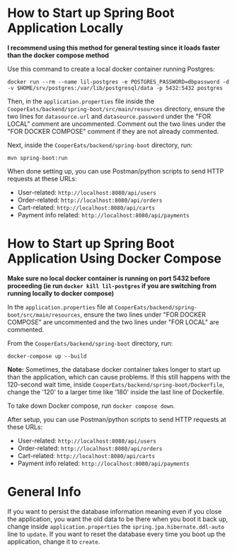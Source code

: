 # How to Start up Spring Boot Application Locally
**I recommend using this method for general testing since it loads faster than the docker compose method**

Use this command to create a local docker container running Postgres:

`docker run --rm --name lil-postgres -e POSTGRES_PASSWORD=dbpassword -d -v $HOME/srv/postgres:/var/lib/postgresql/data -p 5432:5432 postgres`


Then, in the `application.properties` file inside the `CooperEats/backend/spring-boot/src/main/resources` directory, ensure the two lines for `datasource.url` and `datasource.password` under the "FOR LOCAL" comment are uncommented. Comment out the two lines under the "FOR DOCKER COMPOSE" comment if they are not already commented.

Next, inside the `CooperEats/backend/spring-boot` directory, run:

`mvn spring-boot:run`


When done setting up, you can use Postman/python scripts to send HTTP requests at these URLs:

- User-related: `http://localhost:8080/api/users`
- Order-related: `http://localhost:8080/api/orders`
- Cart-related: `http://localhost:8080/api/carts`
- Payment info related: `http://localhost:8080/api/payments`

# How to Start up Spring Boot Application Using Docker Compose

**Make sure no local docker container is running on port 5432 before proceeding (ie run `docker kill lil-postgres` if you are switching from running locally to docker compose)**

In the `application.properties` file at `CooperEats/backend/spring-boot/src/main/resources`, ensure the two lines under "FOR DOCKER COMPOSE" are uncommented and the two lines under "FOR LOCAL" are commented.

From the `CooperEats/backend/spring-boot` directory, run:

`docker-compose up --build`


**Note:** Sometimes, the database docker container takes longer to start up than the application, which can cause problems. If this still happens with the 120-second wait time, inside `CooperEats/backend/spring-boot/Dockerfile`, change the '120' to a larger time like '180' inside the last line of Dockerfile.

To take down Docker compose, run `docker compose down`.

After setup, you can use Postman/python scripts to send HTTP requests at these URLs:

- User-related: `http://localhost:8080/api/users`
- Order-related: `http://localhost:8080/api/orders`
- Cart-related: `http://localhost:8080/api/carts`
- Payment info related: `http://localhost:8080/api/payments`


# General Info
If you want to persist the database information meaning even if you close the application, you want the old data to be there when you boot it back up, change inside `application.properties` the `spring.jpa.hibernate.ddl-auto` line to `update`. If you want to reset the database every time you boot up the application, change it to `create`.